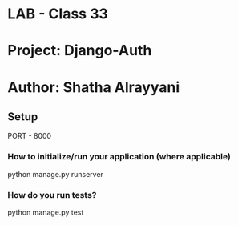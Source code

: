 # LAB - Class 33
# Project: Django-Auth
# Author: Shatha Alrayyani

## Setup
PORT - 8000

### How to initialize/run your application (where applicable)
python manage.py runserver

### How do you run tests?
python manage.py test

